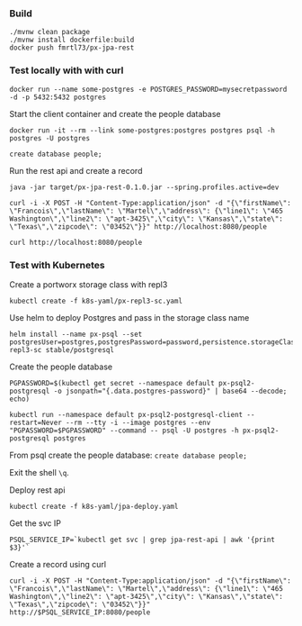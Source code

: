 ### Build
```
./mvnw clean package
./mvnw install dockerfile:build
docker push fmrtl73/px-jpa-rest
```

### Test locally with with curl

```
docker run --name some-postgres -e POSTGRES_PASSWORD=mysecretpassword -d -p 5432:5432 postgres
```

Start the client container and create the people database
```
docker run -it --rm --link some-postgres:postgres postgres psql -h postgres -U postgres
```

```
create database people;
```

Run the rest api and create a record

```
java -jar target/px-jpa-rest-0.1.0.jar --spring.profiles.active=dev
```

```
curl -i -X POST -H "Content-Type:application/json" -d "{\"firstName\": \"Francois\",\"lastName\": \"Martel\",\"address\": {\"line1\": \"465 Washington\",\"line2\": \"apt-3425\",\"city\": \"Kansas\",\"state\": \"Texas\",\"zipcode\": \"03452\"}}" http://localhost:8080/people
```

```
curl http://localhost:8080/people
```

### Test with Kubernetes

Create a portworx storage class with repl3
```
kubectl create -f k8s-yaml/px-repl3-sc.yaml
```

Use helm to deploy Postgres and pass in the storage class name

```
helm install --name px-psql --set postgresUser=postgres,postgresPassword=password,persistence.storageClass=px-repl3-sc stable/postgresql
```

Create the people database
```
PGPASSWORD=$(kubectl get secret --namespace default px-psql2-postgresql -o jsonpath="{.data.postgres-password}" | base64 --decode; echo)

kubectl run --namespace default px-psql2-postgresql-client --restart=Never --rm --tty -i --image postgres --env "PGPASSWORD=$PGPASSWORD" --command -- psql -U postgres -h px-psql2-postgresql postgres
```
From psql create the people database: `create database people;`

Exit the shell `\q`.

Deploy rest api

```
kubectl create -f k8s-yaml/jpa-deploy.yaml
```

Get the svc IP

```
PSQL_SERVICE_IP=`kubectl get svc | grep jpa-rest-api | awk '{print $3}'`
```

Create a record using curl

```
curl -i -X POST -H "Content-Type:application/json" -d "{\"firstName\": \"Francois\",\"lastName\": \"Martel\",\"address\": {\"line1\": \"465 Washington\",\"line2\": \"apt-3425\",\"city\": \"Kansas\",\"state\": \"Texas\",\"zipcode\": \"03452\"}}" http://$PSQL_SERVICE_IP:8080/people
```
